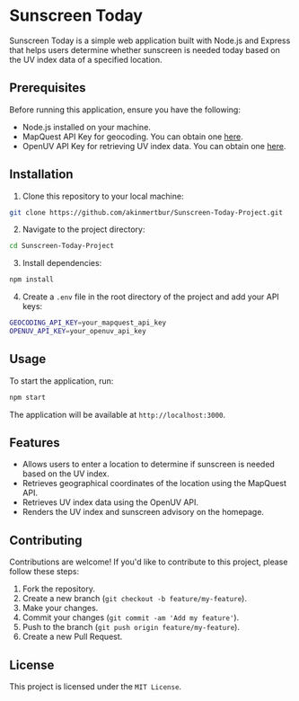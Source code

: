 # Sunscreen Today

Sunscreen Today is a simple web application built with Node.js and Express that helps users determine whether sunscreen is needed today based on the UV index data of a specified location.

## Prerequisites

Before running this application, ensure you have the following:

- Node.js installed on your machine.
- MapQuest API Key for geocoding. You can obtain one [here](https://developer.mapquest.com/).
- OpenUV API Key for retrieving UV index data. You can obtain one [here](https://www.openuv.io/).

## Installation

1. Clone this repository to your local machine:

```bash
git clone https://github.com/akinmertbur/Sunscreen-Today-Project.git
```

2. Navigate to the project directory:

```bash
cd Sunscreen-Today-Project
```

3. Install dependencies:
   
```bash
npm install
```

4. Create a `.env` file in the root directory of the project and add your API keys:

```bash
GEOCODING_API_KEY=your_mapquest_api_key
OPENUV_API_KEY=your_openuv_api_key
```

## Usage

To start the application, run:

```bash
npm start
```

The application will be available at `http://localhost:3000`.

## Features

- Allows users to enter a location to determine if sunscreen is needed based on the UV index.
- Retrieves geographical coordinates of the location using the MapQuest API.
- Retrieves UV index data using the OpenUV API.
- Renders the UV index and sunscreen advisory on the homepage.

## Contributing

Contributions are welcome! If you'd like to contribute to this project, please follow these steps:

1. Fork the repository.
2. Create a new branch (`git checkout -b feature/my-feature`).
3. Make your changes.
4. Commit your changes (`git commit -am 'Add my feature'`).
5. Push to the branch (`git push origin feature/my-feature`).
6. Create a new Pull Request.

## License

This project is licensed under the `MIT License`.




